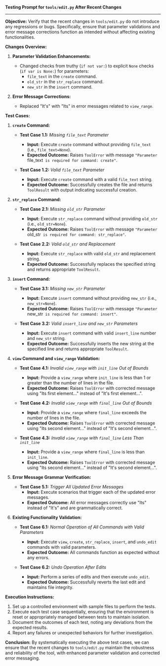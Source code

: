 **Testing Prompt for `tools/edit.py` After Recent Changes**

---

**Objective:**
Verify that the recent changes in `tools/edit.py` do not introduce any regressions or bugs. Specifically, ensure that parameter validations and error message corrections function as intended without affecting existing functionalities.

**Changes Overview:**
1. **Parameter Validation Enhancements:**
   - Changed checks from truthy (`if not var:`) to explicit `None` checks (`if var is None:`) for parameters:
     - `file_text` in the `create` command.
     - `old_str` in the `str_replace` command.
     - `new_str` in the `insert` command.

2. **Error Message Corrections:**
   - Replaced "It's" with "Its" in error messages related to `view_range`.

**Test Cases:**

1. **`create` Command:**
   - **Test Case 1.1:** *Missing `file_text` Parameter*
     - **Input:** Execute `create` command without providing `file_text` (i.e., `file_text=None`).
     - **Expected Outcome:** Raises `ToolError` with message `"Parameter `file_text` is required for command: create"`.
   
   - **Test Case 1.2:** *Valid `file_text` Parameter*
     - **Input:** Execute `create` command with a valid `file_text` string.
     - **Expected Outcome:** Successfully creates the file and returns `ToolResult` with output indicating successful creation.

2. **`str_replace` Command:**
   - **Test Case 2.1:** *Missing `old_str` Parameter*
     - **Input:** Execute `str_replace` command without providing `old_str` (i.e., `old_str=None`).
     - **Expected Outcome:** Raises `ToolError` with message `"Parameter `old_str` is required for command: str_replace"`.
   
   - **Test Case 2.2:** *Valid `old_str` and Replacement*
     - **Input:** Execute `str_replace` with valid `old_str` and replacement string.
     - **Expected Outcome:** Successfully replaces the specified string and returns appropriate `ToolResult`.

3. **`insert` Command:**
   - **Test Case 3.1:** *Missing `new_str` Parameter*
     - **Input:** Execute `insert` command without providing `new_str` (i.e., `new_str=None`).
     - **Expected Outcome:** Raises `ToolError` with message `"Parameter `new_str` is required for command: insert"`.
   
   - **Test Case 3.2:** *Valid `insert_line` and `new_str` Parameters*
     - **Input:** Execute `insert` command with valid `insert_line` number and `new_str` string.
     - **Expected Outcome:** Successfully inserts the new string at the specified line and returns appropriate `ToolResult`.

4. **`view` Command and `view_range` Validation:**
   - **Test Case 4.1:** *Invalid `view_range` with `init_line` Out of Bounds*
     - **Input:** Provide a `view_range` where `init_line` is less than 1 or greater than the number of lines in the file.
     - **Expected Outcome:** Raises `ToolError` with corrected message using "Its first element..." instead of "It's first element...".
   
   - **Test Case 4.2:** *Invalid `view_range` with `final_line` Out of Bounds*
     - **Input:** Provide a `view_range` where `final_line` exceeds the number of lines in the file.
     - **Expected Outcome:** Raises `ToolError` with corrected message using "Its second element..." instead of "It's second element...".
   
   - **Test Case 4.3:** *Invalid `view_range` with `final_line` Less Than `init_line`*
     - **Input:** Provide a `view_range` where `final_line` is less than `init_line`.
     - **Expected Outcome:** Raises `ToolError` with corrected message using "Its second element..." instead of "It's second element...".

5. **Error Message Grammar Verification:**
   - **Test Case 5.1:** *Trigger All Updated Error Messages*
     - **Input:** Execute scenarios that trigger each of the updated error messages.
     - **Expected Outcome:** All error messages correctly use "Its" instead of "It's" and are grammatically correct.

6. **Existing Functionality Validation:**
   - **Test Case 6.1:** *Normal Operation of All Commands with Valid Parameters*
     - **Input:** Execute `view`, `create`, `str_replace`, `insert`, and `undo_edit` commands with valid parameters.
     - **Expected Outcome:** All commands function as expected without any errors.

   - **Test Case 6.2:** *Undo Operation After Edits*
     - **Input:** Perform a series of edits and then execute `undo_edit`.
     - **Expected Outcome:** Successfully reverts the last edit and maintains file integrity.

**Execution Instructions:**
1. Set up a controlled environment with sample files to perform the tests.
2. Execute each test case sequentially, ensuring that the environment is reset or appropriately managed between tests to maintain isolation.
3. Document the outcomes of each test, noting any deviations from the expected results.
4. Report any failures or unexpected behaviors for further investigation.

**Conclusion:**
By systematically executing the above test cases, we can ensure that the recent changes to `tools/edit.py` maintain the robustness and reliability of the tool, with enhanced parameter validation and corrected error messaging.
